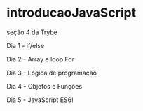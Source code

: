 # introducaoJavaScript
seção 4 da Trybe

Dia 1 - if/else

Dia 2 - Array e loop For

Dia 3 - Lógica de programação

Dia 4 - Objetos e Funções

Dia 5 - JavaScript ES6!

